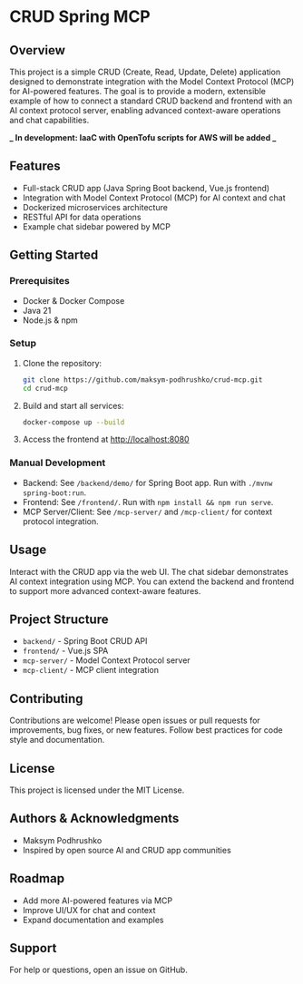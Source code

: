 # CRUD Spring MCP

## Overview

This project is a simple CRUD (Create, Read, Update, Delete) application designed to demonstrate integration with the Model Context Protocol (MCP) for AI-powered features. The goal is to provide a modern, extensible example of how to connect a standard CRUD backend and frontend with an AI context protocol server, enabling advanced context-aware operations and chat capabilities.

**_ In development: IaaC with OpenTofu scripts for AWS will be added _**

## Features

- Full-stack CRUD app (Java Spring Boot backend, Vue.js frontend)
- Integration with Model Context Protocol (MCP) for AI context and chat
- Dockerized microservices architecture
- RESTful API for data operations
- Example chat sidebar powered by MCP

## Getting Started

### Prerequisites

- Docker & Docker Compose
- Java 21
- Node.js & npm

### Setup

1. Clone the repository:
   ```bash
   git clone https://github.com/maksym-podhrushko/crud-mcp.git
   cd crud-mcp
   ```
2. Build and start all services:
   ```bash
   docker-compose up --build
   ```
3. Access the frontend at [http://localhost:8080](http://localhost:8080)

### Manual Development

- Backend: See `/backend/demo/` for Spring Boot app. Run with `./mvnw spring-boot:run`.
- Frontend: See `/frontend/`. Run with `npm install && npm run serve`.
- MCP Server/Client: See `/mcp-server/` and `/mcp-client/` for context protocol integration.

## Usage

Interact with the CRUD app via the web UI. The chat sidebar demonstrates AI context integration using MCP. You can extend the backend and frontend to support more advanced context-aware features.

## Project Structure

- `backend/` - Spring Boot CRUD API
- `frontend/` - Vue.js SPA
- `mcp-server/` - Model Context Protocol server
- `mcp-client/` - MCP client integration

## Contributing

Contributions are welcome! Please open issues or pull requests for improvements, bug fixes, or new features. Follow best practices for code style and documentation.

## License

This project is licensed under the MIT License.

## Authors & Acknowledgments

- Maksym Podhrushko
- Inspired by open source AI and CRUD app communities

## Roadmap

- Add more AI-powered features via MCP
- Improve UI/UX for chat and context
- Expand documentation and examples

## Support

For help or questions, open an issue on GitHub.
